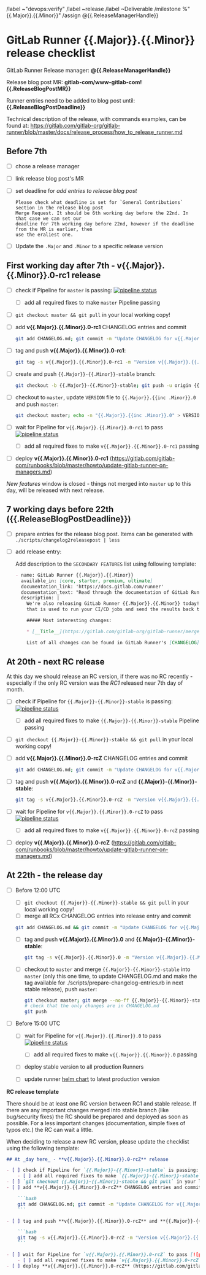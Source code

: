 /label ~"devops:verify"
/label ~release
/label ~Deliverable
/milestone %"{{.Major}}.{{.Minor}}"
/assign @{{.ReleaseManagerHandle}}

# GitLab Runner {{.Major}}.{{.Minor}} release checklist

GitLab Runner Release manager: **@{{.ReleaseManagerHandle}}**

Release blog post MR: **gitlab-com/www-gitlab-com!{{.ReleaseBlogPostMR}}**

Runner entries need to be added to blog post until: **{{.ReleaseBlogPostDeadline}}**

Technical description of the release, with commands examples, can be found at:
https://gitlab.com/gitlab-org/gitlab-runner/blob/master/docs/release_process/how_to_release_runner.md

## Before 7th

- [ ] chose a release manager
- [ ] link release blog post's MR
- [ ] set deadline for _add entries to release blog post_

      Please check what deadline is set for `General Contributions` section in the release blog post
      Merge Request. It should be 6th working day before the 22nd. In that case we can set our
      deadline for 7th working day before 22nd, however if the deadline from the MR is earlier, then
      use the eraliest one.

- [ ] Update the `.Major` and `.Minor` to a specific release version

## First working day after 7th - **v{{.Major}}.{{.Minor}}.0-rc1 release**

- [ ] check if Pipeline for `master` is passing: [![pipeline status](https://gitlab.com/gitlab-org/gitlab-runner/badges/master/pipeline.svg)](https://gitlab.com/gitlab-org/gitlab-runner/commits/master)
    - [ ] add all required fixes to make `master` Pipeline passing
- [ ] `git checkout master && git pull` in your local working copy!
- [ ] add **v{{.Major}}.{{.Minor}}.0-rc1** CHANGELOG entries and commit

    ```bash
    git add CHANGELOG.md; git commit -m "Update CHANGELOG for v{{.Major}}.{{.Minor}}.0-rc1" -S
    ```

- [ ] tag and push **v{{.Major}}.{{.Minor}}.0-rc1**:

    ```bash
    git tag -s v{{.Major}}.{{.Minor}}.0-rc1 -m "Version v{{.Major}}.{{.Minor}}.0-rc1" && git push origin v{{.Major}}.{{.Minor}}.0-rc1
    ```

- [ ] create and push `{{.Major}}-{{.Minor}}-stable` branch:

    ```bash
    git checkout -b {{.Major}}-{{.Minor}}-stable; git push -u origin {{.Major}}-{{.Minor}}-stable
    ```

- [ ] checkout to `master`, update `VERSION` file to `{{.Major}}.{{inc .Minor}}.0` and push `master`:

    ```bash
    git checkout master; echo -n "{{.Major}}.{{inc .Minor}}.0" > VERSION; git add VERSION; git commit -m "Bump version to {{.Major}}.{{inc .Minor}}.0" -S && git push
    ```

- [ ] wait for Pipeline for `v{{.Major}}.{{.Minor}}.0-rc1` to pass [![pipeline status](https://gitlab.com/gitlab-org/gitlab-runner/badges/v{{.Major}}.{{.Minor}}.0-rc1/pipeline.svg)](https://gitlab.com/gitlab-org/gitlab-runner/commits/v{{.Major}}.{{.Minor}}.0-rc1)
    - [ ] add all required fixes to make `v{{.Major}}.{{.Minor}}.0-rc1` passing
- [ ] deploy **v{{.Major}}.{{.Minor}}.0-rc1** (https://gitlab.com/gitlab-com/runbooks/blob/master/howto/update-gitlab-runner-on-managers.md)

_New features_ window is closed - things not merged into `master` up to
this day, will be released with next release.

## 7 working days before 22th (**{{.ReleaseBlogPostDeadline}}**)

- [ ] prepare entries for the release blog post. Items can be generated with `./scripts/changelog2releasepost | less`
- [ ] add release entry:

    Add description to the `SECONDARY FEATURES` list using following template:

    ```markdown
    - name: GitLab Runner {{.Major}}.{{.Minor}}
      available_in: [core, starter, premium, ultimate]
      documentation_link: 'https://docs.gitlab.com/runner'
      documentation_text: "Read through the documentation of GitLab Runner"
      description: |
        We're also releasing GitLab Runner {{.Major}}.{{.Minor}} today! GitLab Runner is the open source project
        that is used to run your CI/CD jobs and send the results back to GitLab.

        ##### Most interesting changes:

        * [__Title__](https://gitlab.com/gitlab-org/gitlab-runner/merge_requests/__ID__)

        List of all changes can be found in GitLab Runner's [CHANGELOG](https://gitlab.com/gitlab-org/gitlab-runner/blob/v{{.Major}}.{{.Minor}}.0/CHANGELOG.md).
    ```

## At 20th - next RC release

At this day we should release an RC version, if there was no RC recently - especially
if the only RC version was the _RC1_ released near 7th day of month.

- [ ] check if Pipeline for `{{.Major}}-{{.Minor}}-stable` is passing: [![pipeline status](https://gitlab.com/gitlab-org/gitlab-runner/badges/{{.Major}}-{{.Minor}}-stable/pipeline.svg)](https://gitlab.com/gitlab-org/gitlab-runner/commits/{{.Major}}-{{.Minor}}-stable)
    - [ ] add all required fixes to make `{{.Major}}-{{.Minor}}-stable` Pipeline passing
- [ ] `git checkout {{.Major}}-{{.Minor}}-stable && git pull` in your local working copy!
- [ ] add **v{{.Major}}.{{.Minor}}.0-rcZ** CHANGELOG entries and commit

    ```bash
    git add CHANGELOG.md; git commit -m "Update CHANGELOG for v{{.Major}}.{{.Minor}}.0-rcZ" -S
    ```

- [ ] tag and push **v{{.Major}}.{{.Minor}}.0-rcZ** and **{{.Major}}-{{.Minor}}-stable**:

    ```bash
    git tag -s v{{.Major}}.{{.Minor}}.0-rcZ -m "Version v{{.Major}}.{{.Minor}}.0-rcZ" && git push origin {{.Major}}-{{.Minor}}-stable v{{.Major}}.{{.Minor}}.0-rcZ
    ```

- [ ] wait for Pipeline for `v{{.Major}}.{{.Minor}}.0-rcZ` to pass [![pipeline status](https://gitlab.com/gitlab-org/gitlab-runner/badges/v{{.Major}}.{{.Minor}}.0-rcZ/pipeline.svg)](https://gitlab.com/gitlab-org/gitlab-runner/commits/v{{.Major}}.{{.Minor}}.0-rcZ)
    - [ ] add all required fixes to make `v{{.Major}}.{{.Minor}}.0-rcZ` passing
- [ ] deploy **v{{.Major}}.{{.Minor}}.0-rcZ** (https://gitlab.com/gitlab-com/runbooks/blob/master/howto/update-gitlab-runner-on-managers.md)

## At 22th - the release day

- [ ] Before 12:00 UTC
    - [ ] `git checkout {{.Major}}-{{.Minor}}-stable && git pull` in your local working copy!
    - [ ] merge all RCx CHANGELOG entries into release entry and commit

    ```bash
    git add CHANGELOG.md && git commit -m "Update CHANGELOG for v{{.Major}}.{{.Minor}}.0" -S
    ```

    - [ ] tag and push **v{{.Major}}.{{.Minor}}.0** and **{{.Major}}-{{.Minor}}-stable**:

        ```bash
        git tag -s v{{.Major}}.{{.Minor}}.0 -m "Version v{{.Major}}.{{.Minor}}.0" && git push origin {{.Major}}-{{.Minor}}-stable v{{.Major}}.{{.Minor}}.0
        ```

    - [ ] checkout to `master` and merge `{{.Major}}-{{.Minor}}-stable` into `master` (only this one time, to update CHANGELOG.md and make the tag available for ./scripts/prepare-changelog-entries.rb in next stable release), push `master`:

        ```bash
        git checkout master; git merge --no-ff {{.Major}}-{{.Minor}}-stable
        # check that the only changes are in CHANGELOG.md
        git push
        ```

- [ ] Before 15:00 UTC
    - [ ] wait for Pipeline for `v{{.Major}}.{{.Minor}}.0` to pass [![pipeline status](https://gitlab.com/gitlab-org/gitlab-runner/badges/v{{.Major}}.{{.Minor}}.0/pipeline.svg)](https://gitlab.com/gitlab-org/gitlab-runner/commits/v{{.Major}}.{{.Minor}}.0)
        - [ ] add all required fixes to make `v{{.Major}}.{{.Minor}}.0` passing
    - [ ] deploy stable version to all production Runners
    - [ ] update runner [helm chart](https://gitlab.com/charts/gitlab-runner) to latest production version


**RC release template**

There should be at least one RC version between RC1 and stable release. If there are any
important changes merged into stable branch (like bug/security fixes) the RC should be
prepared and deployed as soon as possible. For a less important changes (documentation,
simple fixes of typos etc.) the RC can wait a little.

When deciding to release a new RC version, please update the checklist using the following
template:

```markdown
## At _day here_ - **v{{.Major}}.{{.Minor}}.0-rcZ** release

- [ ] check if Pipeline for `{{.Major}}-{{.Minor}}-stable` is passing: [![pipeline status](https://gitlab.com/gitlab-org/gitlab-runner/badges/{{.Major}}-{{.Minor}}-stable/pipeline.svg)](https://gitlab.com/gitlab-org/gitlab-runner/commits/{{.Major}}-{{.Minor}}-stable)
    - [ ] add all required fixes to make `{{.Major}}-{{.Minor}}-stable` Pipeline passing
- [ ] `git checkout {{.Major}}-{{.Minor}}-stable && git pull` in your local working copy!
- [ ] add **v{{.Major}}.{{.Minor}}.0-rcZ** CHANGELOG entries and commit

    ```bash
    git add CHANGELOG.md; git commit -m "Update CHANGELOG for v{{.Major}}.{{.Minor}}.0-rcZ" -S
    ```

- [ ] tag and push **v{{.Major}}.{{.Minor}}.0-rcZ** and **{{.Major}}-{{.Minor}}-stable**:

    ```bash
    git tag -s v{{.Major}}.{{.Minor}}.0-rcZ -m "Version v{{.Major}}.{{.Minor}}.0-rcZ" && git push origin  {{.Major}}-{{.Minor}}-stable v{{.Major}}.{{.Minor}}.0-rcZ
    ```

- [ ] wait for Pipeline for `v{{.Major}}.{{.Minor}}.0-rcZ` to pass [![pipeline status](https://gitlab.com/gitlab-org/gitlab-runner/badges/v{{.Major}}.{{.Minor}}.0-rcZ/pipeline.svg)](https://gitlab.com/gitlab-org/gitlab-runner/commits/v{{.Major}}.{{.Minor}}.0-rcZ)
    - [ ] add all required fixes to make `v{{.Major}}.{{.Minor}}.0-rcZ` passing
- [ ] deploy **v{{.Major}}.{{.Minor}}.0-rcZ** (https://gitlab.com/gitlab-com/runbooks/blob/master/howto/update-gitlab-runner-on-managers.md)
```
